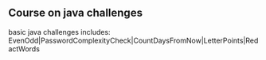 ## Course on java challenges
basic java challenges includes: 
EvenOdd|PasswordComplexityCheck|CountDaysFromNow|LetterPoints|RedactWords 
